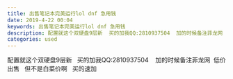 ```yaml
---
title: 出售笔记本完美运行lol dnf 急用钱
date: 2019-4-22 00:04
keywords: 出售笔记本完美运行lol dnf 急用钱
description: 配置就这个双硬盘9层新  买的加我QQ:2810937504  加的时候备注菲龙网  低价出售  但不是白菜价啊  买的速加
categories: used
---
```

<td class="t_f" id="postmessage_3573235">

配置就这个双硬盘9层新   买的加我QQ:2810937504    加的时候备注菲龙网  低价出售   但不是白菜价啊   买的速加</td>
